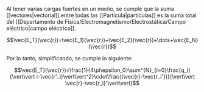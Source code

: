 
Al tener varias cargas fuertes en un medio, se cumple que la suma [[vectores|vectorial]] entre todas las [[Partícula|partículas]] es la suma total del [[Departamento de Física/Electromagnetismo/Electrostática/Campo eléctrico|campo eléctrico]]. 

$$\vec{E_T}(\vec{r})=\vec{E_1}(\vec{r})+\vec{E_2}(\vec{r})+\dots+\vec{E_N}(\vec{r})$$

Por lo tanto, simplificando, se cumple lo siguiente: 

$$\vec{E_T}(\vec{r})=\frac{1}{4\pi\epsilon_0}\sum^{N}_{i=0}\frac{q_i}{\vert\vert r-\vec{r'_i}\vert\vert^2}\cdot\frac{(\vec{r}-\vec{r_i'})}{\vert\vert \vec{r}-\vec{r_i}'\vert\vert}$$

